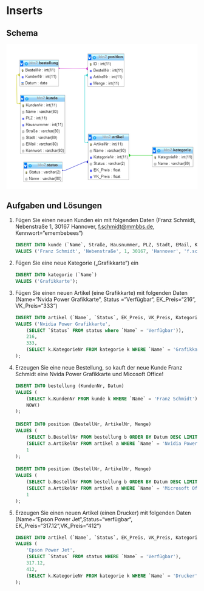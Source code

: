 # Inserts

## Schema

![schema](schema.png)

## Aufgaben und Lösungen

1. Fügen Sie einen neuen Kunden ein mit folgenden Daten (Franz Schmidt, Nebenstraße 1, 30167 Hannover, f.schmidt@mmbbs.de, Kennwort=“emembebees“)
    ```SQL
    INSERT INTO kunde (`Name`, Straße, Hausnummer, PLZ, Stadt, EMail, Kennwort)
    VALUES ('Franz Schmidt', 'Nebenstraße', 1, 30167, 'Hannover', 'f.schmidt@mmbbs.de', 'emembebees');
    ```
2. Fügen Sie eine neue Kategorie („Grafikkarte“) ein
    ```SQL
    INSERT INTO kategorie (`Name`)
    VALUES ('Grafikkarte');
    ```
3. Fügen Sie einen neuen Artikel (eine Grafikkarte) mit folgenden Daten (Name=“Nvida Power Grafikkarte“, Status =“Verfügbar“, EK_Preis=“216“, VK_Preis=“333“)
    ```SQL
    INSERT INTO artikel (`Name`, `Status`, EK_Preis, VK_Preis, KategorieNR)
    VALUES ('Nvidia Power Grafikkarte',
        (SELECT `Status` FROM status where `Name` = 'Verfügbar')),
        216,
        333,
        (SELECT k.KategorieNr FROM kategorie k WHERE `Name` = 'Grafikkarte')
    );
    ```
4. Erzeugen Sie eine neue Bestellung, so kauft der neue Kunde Franz Schmidt eine Nvida Power Grafikkarte und Micosoft Office!
    ```SQL
    INSERT INTO bestellung (KundenNr, Datum)
    VALUES (
        (SELECT k.KundenNr FROM kunde k WHERE `Name` = 'Franz Schmidt'),
        NOW()
    );

    INSERT INTO position (BestellNr, ArtikelNr, Menge)
    VALUES (
        (SELECT b.BestellNr FROM bestellung b ORDER BY Datum DESC LIMIT 1),
        (SELECT a.ArtikelNr FROM artikel a WHERE `Name` = 'Nvidia Power Grafikkarte'),
        1
    );

    INSERT INTO position (BestellNr, ArtikelNr, Menge)
    VALUES (
        (SELECT b.BestellNr FROM bestellung b ORDER BY Datum DESC LIMIT 1),
        (SELECT a.ArtikelNr FROM artikel a WHERE `Name` = 'Microsoft Office'),
        1
    );
    ```
5. Erzeugen Sie einen neuen Artikel (einen Drucker) mit folgenden Daten (Name=“Epson Power Jet“,Status=“verfügbar“, EK_Preis=“317.12“,VK_Preis=“412“)
    ```SQL
    INSERT INTO artikel (`Name`, `Status`, EK_Preis, VK_Preis, KategorieNr)
    VALUES (
        'Epson Power Jet',
        (SELECT `Status` FROM status WHERE `Name` = 'Verfügbar'),
        317.12,
        412,
        (SELECT k.KategorieNr FROM kategorie k WHERE `Name` = 'Drucker')
    );
    ```